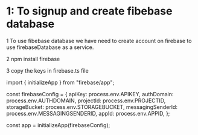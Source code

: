 # 1: To signup and create fibebase database

1 To use fibebase database we have need to create account on firebase to use firebaseDatabase as a service.

2 npm install firebase

3 copy the keys in firebase.ts file

import { initializeApp } from "firebase/app";

const firebaseConfig = {
apiKey: process.env.APIKEY,
authDomain: process.env.AUTHDOMAIN,
projectId: process.env.PROJECTID,
storageBucket: process.env.STORAGEBUCKET,
messagingSenderId: process.env.MESSAGINGSENDERID,
appId: process.env.APPID,
};

const app = initializeApp(firebaseConfig);
